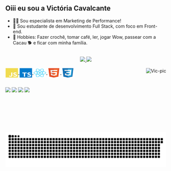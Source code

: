 ## Oiii eu sou a Victória Cavalcante
- 👩‍🎤 Sou especialista em Marketing de Performance!
- 🌱 Sou estudante de desenvolvimento Full Stack, com foco em Front-end.
- 🧶 Hobbies: Fazer crochê, tomar café, ler, jogar Wow, passear com a Cacau 🐕 e ficar com minha família.

##

<div align="center">
  <a href="https://github.com/vpcavalcante">
  <img height="160em" src="https://github-readme-stats.vercel.app/api?username=vpcavalcante&show_icons=true&theme=dracula&include_all_commits=true&count_private=true"/>
  <img height="160em" src="https://github-readme-stats.vercel.app/api/top-langs/?username=vpcavalcante&layout=compact&langs_count=7&theme=dracula"/>
</div>

  <div style="display: inline_block"><br>
  <img align="center" alt="Vic-Js" height="30" width="40" src="https://raw.githubusercontent.com/devicons/devicon/master/icons/javascript/javascript-plain.svg">
  <img align="center" alt="Vic-Ts" height="30" width="40" src="https://raw.githubusercontent.com/devicons/devicon/master/icons/typescript/typescript-plain.svg">
  <img align="center" alt="Vic-React" height="30" width="40" src="https://raw.githubusercontent.com/devicons/devicon/master/icons/react/react-original.svg">
  <img align="center" alt="Vic-HTML" height="30" width="40" src="https://raw.githubusercontent.com/devicons/devicon/master/icons/html5/html5-original.svg">
  <img align="center" alt="Vic-CSS" height="30" width="40" src="https://raw.githubusercontent.com/devicons/devicon/master/icons/css3/css3-original.svg">
  <img align="right" alt="Vic-pic" height="200" src="https://media.giphy.com/media/cXblnKXr2BQOaYnTni/giphy.gif"></a>
</div>
  
  ##
 
<div> 
  <a href="https://www.instagram.com/vicki_cavalcante/" target="_blank"><img src="https://img.shields.io/badge/-Instagram-%23E4405F?style=for-the-badge&logo=instagram&logoColor=white" target="_blank"></a>
  <a href = "mailto:vicki.cavalcante3@gmail.com"><img src="https://img.shields.io/badge/-Gmail-%23333?style=for-the-badge&logo=gmail&logoColor=white" target="_blank"></a>
  <a href="https://www.linkedin.com/in/victoriacavalcante/" target="_blank"><img src="https://img.shields.io/badge/-LinkedIn-%230077B5?style=for-the-badge&logo=linkedin&logoColor=white" target="_blank"></a> 
<a href="https://medium.com/@vpcavalcante" target="_blank"><img src="https://img.shields.io/badge/Medium-12100E?style=for-the-badge&logo=medium&logoColor=white" target="_blank"></a>   
 
 ![Snake animation](https://github.com/vpcavalcante/vpcavalcante/blob/output/github-contribution-grid-snake.svg)
  
</div>

